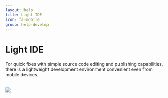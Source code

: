 ```yaml
---
layout: help
title: Light IDE
icon: fa-mobile
group: help-develop
---
```


Light IDE
===

For quick fixes with simple source code editing and publishing capabilities, there is a lightweight development environment convenient even from mobile devices.


<br>
	<img class="img-responsive" src="/help/images/light_ide.png"/>
<br>